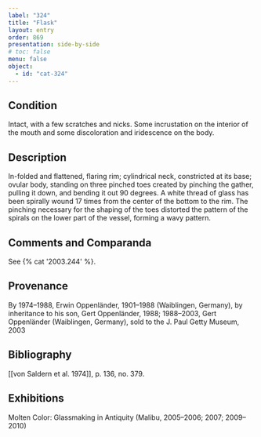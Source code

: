 ```yaml
---
label: "324"
title: "Flask"
layout: entry
order: 869
presentation: side-by-side
# toc: false
menu: false
object:
  - id: "cat-324"
---
```


## Condition

Intact, with a few scratches and nicks. Some incrustation on the interior of the mouth and some discoloration and iridescence on the body.

## Description

In-folded and flattened, flaring rim; cylindrical neck, constricted at its base; ovular body, standing on three pinched toes created by pinching the gather, pulling it down, and bending it out 90 degrees. A white thread of glass has been spirally wound 17 times from the center of the bottom to the rim. The pinching necessary for the shaping of the toes distorted the pattern of the spirals on the lower part of the vessel, forming a wavy pattern.

## Comments and Comparanda

See {% cat '2003.244' %}.

## Provenance

By 1974–1988, Erwin Oppenländer, 1901–1988 (Waiblingen, Germany), by inheritance to his son, Gert Oppenländer, 1988; 1988–2003, Gert Oppenländer (Waiblingen, Germany), sold to the J. Paul Getty Museum, 2003

## Bibliography

[[von Saldern et al. 1974]], p. 136, no. 379.

## Exhibitions

Molten Color: Glassmaking in Antiquity (Malibu, 2005–2006; 2007; 2009–2010)
